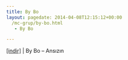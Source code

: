 ```yaml
---
title: By Bo
layout: pagedate: 2014-04-08T12:15:12+00:00
  /mc-grup/by-bo.html
   - By Bo

---
```

<a href="https://cloud.mail.ru/public/2fa2f60f762b/By%20Bo%20-%20Ans%C4%B1z%C4%B1n" target="_blank">[indir]</a> | By Bo &#8211; Ansızın